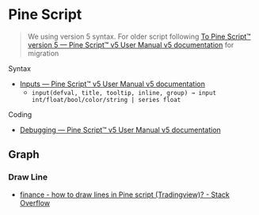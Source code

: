 # Pine Script

> We using version 5 syntax. For older script following [To Pine Script™ version 5 — Pine Script™ v5 User Manual v5 documentation](https://www.tradingview.com/pine-script-docs/en/v5/migration_guides/To_Pine_version_5.html) for migration

Syntax

* [Inputs — Pine Script™ v5 User Manual v5 documentation](https://www.tradingview.com/pine-script-docs/en/v5/concepts/Inputs.html)
  * `input(defval, title, tooltip, inline, group) → input int/float/bool/color/string | series float`

Coding

* [Debugging — Pine Script™ v5 User Manual v5 documentation](https://www.tradingview.com/pine-script-docs/en/v5/writing/Debugging.html)

## Graph

### Draw Line

* [finance - how to draw lines in Pine script (Tradingview)? - Stack Overflow](https://stackoverflow.com/questions/46357498/how-to-draw-lines-in-pine-script-tradingview)
